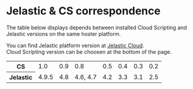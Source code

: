 # Jelastic & CS correspondence

The table below displays depends between installed Cloud Scripting and Jelastic versions on the same hoster platform.

You can find Jelastic platform version at [Jelastic Cloud](https://jelastic.cloud/).<br>
Cloud Scripting version can be choosen at the bottom of the page.
<table style="width:100%">
    <tr id="cs">
	<th id="table-head">CS</th>
	    <td>1.0</td>
	    <td>0.9</td>
	    <td>0.8</td>
	    <td>0.5</td>
	    <td>0.4</td>
	    <td>0.3</td>
	    <td>0.2</td>
    </tr>
    <tr id="jel">
        <th id="table-head">Jelastic</th>
        <td>4.9.5</td>
        <td>4.8</td>
        <td>4.6, 4.7</td>
        <td>4.2</td>
        <td>3.3</td>
        <td>3.1</td>
	    <td>2.5</td>
    </tr>
</table>

